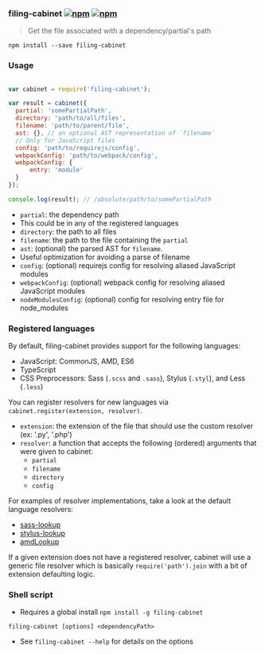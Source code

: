 ### filing-cabinet [![npm](http://img.shields.io/npm/v/filing-cabinet.svg)](https://npmjs.org/package/filing-cabinet) [![npm](http://img.shields.io/npm/dm/filing-cabinet.svg)](https://npmjs.org/package/filing-cabinet)

> Get the file associated with a dependency/partial's path

`npm install --save filing-cabinet`

### Usage

```js

var cabinet = require('filing-cabinet');

var result = cabinet({
  partial: 'somePartialPath',
  directory: 'path/to/all/files',
  filename: 'path/to/parent/file',
  ast: {}, // an optional AST representation of `filename`
  // Only for JavaScript files
  config: 'path/to/requirejs/config',
  webpackConfig: 'path/to/webpack/config',
  webpackConfig: {
      entry: 'module'
  }
});

console.log(result); // /absolute/path/to/somePartialPath
```

* `partial`: the dependency path
 * This could be in any of the registered languages
* `directory`: the path to all files
* `filename`: the path to the file containing the `partial`
* `ast`: (optional) the parsed AST for `filename`.
 * Useful optimization for avoiding a parse of filename
* `config`: (optional) requirejs config for resolving aliased JavaScript modules
* `webpackConfig`: (optional) webpack config for resolving aliased JavaScript modules
* `nodeModulesConfig`: (optional) config for resolving entry file for node_modules

### Registered languages

By default, filing-cabinet provides support for the following languages:

* JavaScript: CommonJS, AMD, ES6
* TypeScript
* CSS Preprocessors: Sass (`.scss` and `.sass`), Stylus (`.styl`), and Less (`.less`)

You can register resolvers for new languages via `cabinet.register(extension, resolver)`.

* `extension`: the extension of the file that should use the custom resolver (ex: '.py', '.php')
* `resolver`: a function that accepts the following (ordered) arguments that were given to cabinet:
  * `partial`
  * `filename`
  * `directory`
  * `config`

For examples of resolver implementations, take a look at the default language resolvers:

* [sass-lookup](https://github.com/mrjoelkemp/node-sass-lookup)
* [stylus-lookup](https://github.com/mrjoelkemp/node-stylus-lookup)
* [amdLookup](https://github.com/mrjoelkemp/node-module-lookup-amd)

If a given extension does not have a registered resolver, cabinet will use
a generic file resolver which is basically `require('path').join` with a bit of extension defaulting logic.

### Shell script

* Requires a global install `npm install -g filing-cabinet`

`filing-cabinet [options] <dependencyPath>`

* See `filing-cabinet --help` for details on the options